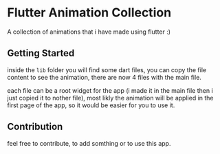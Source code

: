 # Flutter Animation Collection

A collection of animations that i have made using flutter :)

## Getting Started
inside the `lib` folder you will find some dart files, you can copy the file content to see the animation, there are now 4 files with the main file.

each file can be a root widget for the app (i made it in the main file then i just copied it to nother file), most likly the animation will be applied in the first page of the app, so it would be easier for you to use it.

## Contribution 
feel free to contribute, to add somthing or to use this app.



